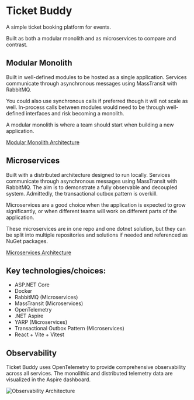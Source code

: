 # Ticket Buddy
A simple ticket booking platform for events.

Built as both a modular monolith and as microservices to compare and contrast.

## Modular Monolith
Built in well-defined modules to be hosted as a single application. Services communicate through asynchronous messages using MassTransit with RabbitMQ. 

You could also use synchronous calls if preferred though it will not scale as well.
In-process calls between modules would need to be through well-defined interfaces and risk becoming a monolith.

A modular monolith is where a team should start when building a new application.

[Modular Monolith Architecture](./ModularMonolith/README.md)

## Microservices
Built with a distributed architecture designed to run locally. Services communicate through asynchronous messages using MassTransit with RabbitMQ.
The aim is to demonstrate a fully observable and decoupled system.
Admittedly, the transactional outbox pattern is overkill.

Microservices are a good choice when the application is expected to grow significantly, or when different teams will work on different parts of the application.

These microservices are in one repo and one dotnet solution, but they can be split into multiple repositories and solutions if needed and referenced as NuGet packages.

[Microservices Architecture](./Microservices/README.md)

## Key technologies/choices:
- ASP.NET Core
- Docker
- RabbitMQ (Microservices)
- MassTransit (Microservices)
- OpenTelemetry
- .NET Aspire
- YARP (Microservices)
- Transactional Outbox Pattern (Microservices)
- React + Vite + Vitest

## Observability

Ticket Buddy uses OpenTelemetry to provide comprehensive observability across all services. 
The monolithic and distributed telemetry data are visualized in the Aspire dashboard.

![Observability Architecture](./Observability.png)
